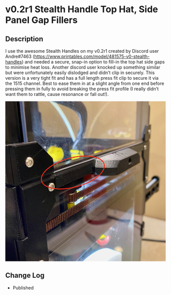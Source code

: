 # v0.2r1 Stealth Handle Top Hat, Side Panel Gap Fillers

## Description

I use the awesome Stealth Handles on my v0.2r1 created by Discord user Andre#7463 (https://www.printables.com/model/481575-v0-stealth-handles) and needed a secure, snap-in option to fill-in the top hat side gaps to minimise heat loss.
Another discord user knocked up something similar but were unfortunately easily dislodged and didn’t clip in securely.  This version is a very tight fit and has a full length press fit clip to secure it via the 1515 channel.
Best to ease them in at a slight angle from one end before pressing them in fully to avoid breaking the press fit profile (I really didn’t want them to rattle, cause resonance or fall out!).   


![Stealth_Handle_Gap_Fillers.png](images/Stealth_Handle_Gap_Fillers.png)


## Change Log

* Published
